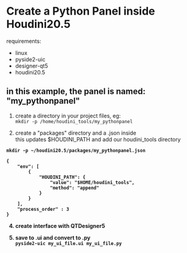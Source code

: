 
# Create a Python Panel inside Houdini20.5

requirements:

- linux
- pyside2-uic
- designer-qt5
- houdini20.5

## in this example, the panel is named: "my_pythonpanel"

1) create a directory in your project files, eg:<br>
```mkdir -p /home/houdini_tools/my_pythonpanel ```

3) create a "packages" directory and a .json inside<br>
this updates $HOUDINI_PATH and add our houdini_tools directory<b>

```mkdir -p ~/houdini20.5/packages/my_pythonpanel.json```
```
{
    "env": [
        {
            "HOUDINI_PATH": {
                "value": "$HOME/houdini_tools",
                "method": "append"
            }
        }
    ],
    "process_order" : 3
}
```
4) create interface with QTDesigner5

5) save to .ui and convert to .py<br>
```pyside2-uic my_ui_file.ui my_ui_file.py```



